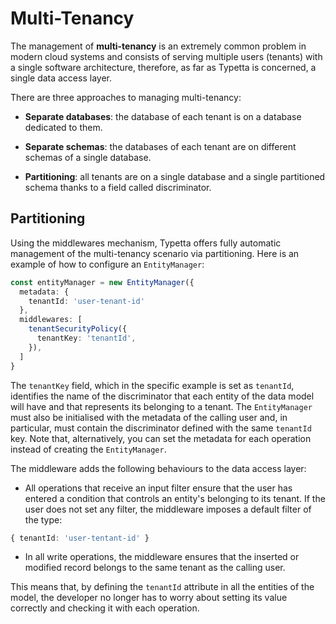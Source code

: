 # Multi-Tenancy

The management of **multi-tenancy** is an extremely common problem in modern cloud systems and consists of serving multiple users (tenants) with a single software architecture, therefore, as far as Typetta is concerned, a single data access layer.

There are three approaches to managing multi-tenancy:

- **Separate databases**: the database of each tenant is on a database dedicated to them.

- **Separate schemas**: the databases of each tenant are on different schemas of a single database.

- **Partitioning**: all tenants are on a single database and a single partitioned schema thanks to a field called discriminator.

## Partitioning

Using the middlewares mechanism, Typetta offers fully automatic management of the multi-tenancy scenario via partitioning. Here is an example of how to configure an ``EntityManager``:

```typescript
const entityManager = new EntityManager({
  metadata: {
    tenantId: 'user-tenant-id'
  },
  middlewares: [
    tenantSecurityPolicy({
      tenantKey: 'tenantId',
    }),
  ]
}
```

The ``tenantKey`` field, which in the specific example is set as ``tenantId``, identifies the name of the discriminator that each entity of the data model will have and that represents its belonging to a tenant. The ``EntityManager`` must also be initialised with the metadata of the calling user and, in particular, must contain the discriminator defined with the same ``tenantId`` key. Note that, alternatively, you can set the metadata for each operation instead of creating the ``EntityManager``.

The middleware adds the following behaviours to the data access layer:

- All operations that receive an input filter ensure that the user has entered a condition that controls an entity's belonging to its tenant. If the user does not set any filter, the middleware imposes a default filter of the type:

```typescript
{ tenantId: 'user-tentant-id' }
```

- In all write operations, the middleware ensures that the inserted or modified record belongs to the same tenant as the calling user.

This means that, by defining the ``tenantId`` attribute in all the entities of the model, the developer no longer has to worry about setting its value correctly and checking it with each operation.